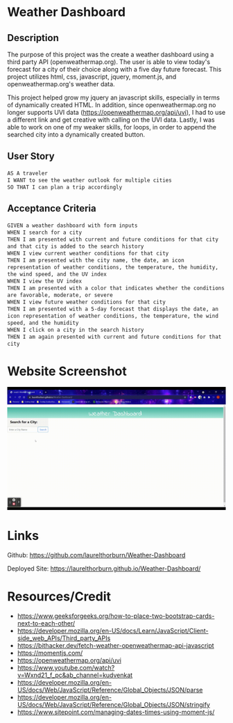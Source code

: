 # Weather Dashboard
## Description
The purpose of this project was the create a weather dashboard using a third party API (openweathermap.org).  The user is able to view today's forecast for a city of their choice along with a five day future forecast.  This project utilizes html, css, javascript, jquery, moment.js, and openweathermap.org's weather data.

This project helped grow my jquery an javascript skills, especially in terms of dynamically created HTML.  In addition, since openweathermap.org no longer supports UVI data (https://openweathermap.org/api/uvi), I had to use a different link and get creative with calling on the UVI data. Lastly, I was able to work on one of my weaker skills, for loops, in order to append the searched city into a dynamically created button.

## User Story

```
AS A traveler
I WANT to see the weather outlook for multiple cities
SO THAT I can plan a trip accordingly
```

## Acceptance Criteria

```
GIVEN a weather dashboard with form inputs
WHEN I search for a city
THEN I am presented with current and future conditions for that city and that city is added to the search history
WHEN I view current weather conditions for that city
THEN I am presented with the city name, the date, an icon representation of weather conditions, the temperature, the humidity, the wind speed, and the UV index
WHEN I view the UV index
THEN I am presented with a color that indicates whether the conditions are favorable, moderate, or severe
WHEN I view future weather conditions for that city
THEN I am presented with a 5-day forecast that displays the date, an icon representation of weather conditions, the temperature, the wind speed, and the humidity
WHEN I click on a city in the search history
THEN I am again presented with current and future conditions for that city
```


# Website Screenshot

![Photo displaying weather dashboard](./Assets/Images/WeatherVideo.gif)

# Links

Github: https://github.com/laurelthorburn/Weather-Dashboard

Deployed Site: https://laurelthorburn.github.io/Weather-Dashboard/


# Resources/Credit

* https://www.geeksforgeeks.org/how-to-place-two-bootstrap-cards-next-to-each-other/
* https://developer.mozilla.org/en-US/docs/Learn/JavaScript/Client-side_web_APIs/Third_party_APIs
* https://bithacker.dev/fetch-weather-openweathermap-api-javascript
* https://momentjs.com/
* https://openweathermap.org/api/uvi
* https://www.youtube.com/watch?v=Wxnd21_f_pc&ab_channel=kudvenkat
* https://developer.mozilla.org/en-US/docs/Web/JavaScript/Reference/Global_Objects/JSON/parse
* https://developer.mozilla.org/en-US/docs/Web/JavaScript/Reference/Global_Objects/JSON/stringify
* https://www.sitepoint.com/managing-dates-times-using-moment-js/